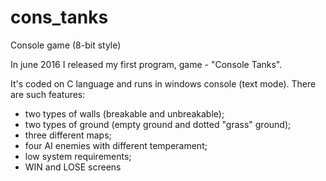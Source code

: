 # cons_tanks
Console game (8-bit style)

In june 2016 I released my first program, game - "Console Tanks".

It's coded on C language and runs in windows console (text mode).
There are such features:
- two types of walls (breakable and unbreakable);
- two types of ground (empty ground and dotted "grass" ground);
- three different maps;
- four AI enemies with different temperament;
- low system requirements;
- WIN and LOSE screens
